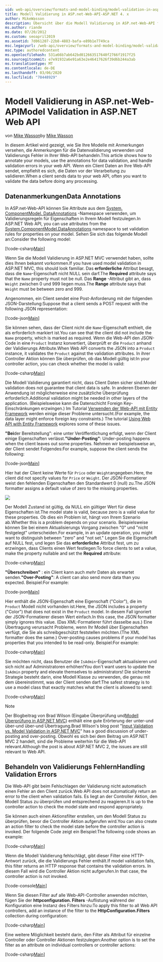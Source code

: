 ```yaml
---
uid: web-api/overview/formats-and-model-binding/model-validation-in-aspnet-web-api
title: Modell Validierung in ASP.net-Web-API-ASP.NET 4. x
author: MikeWasson
description: Übersicht über die Modell Validierung in ASP.net-Web-API für ASP.NET 4. x.
ms.author: riande
ms.date: 07/20/2012
ms.custom: seoapril2019
ms.assetid: 7d061207-22b8-4883-bafa-e89b1e7749ca
msc.legacyurl: /web-api/overview/formats-and-model-binding/model-validation-in-aspnet-web-api
msc.type: authoredcontent
ms.openlocfilehash: 531a66b7ab642bd012663517640f2766f1917f25
ms.sourcegitcommit: e7e91932a6e91a63e2e46417626f39d6b244a3ab
ms.translationtype: MT
ms.contentlocale: de-DE
ms.lasthandoff: 03/06/2020
ms.locfileid: "78448929"
---
```

# <a name="model-validation-in-aspnet-web-api"></a><span data-ttu-id="48d6d-103">Modell Validierung in ASP.net-Web-API</span><span class="sxs-lookup"><span data-stu-id="48d6d-103">Model Validation in ASP.NET Web API</span></span>

<span data-ttu-id="48d6d-104">von [Mike Wasson](https://github.com/MikeWasson)</span><span class="sxs-lookup"><span data-stu-id="48d6d-104">by [Mike Wasson](https://github.com/MikeWasson)</span></span>

<span data-ttu-id="48d6d-105">In diesem Artikel wird gezeigt, wie Sie Ihre Modelle mit Anmerkungen versehen, die Anmerkungen für die Datenvalidierung verwenden und Validierungs Fehler in Ihrer Web-API behandeln.</span><span class="sxs-lookup"><span data-stu-id="48d6d-105">This article shows how to annotate your models, use the annotations for data validation, and handle validation errors in your web API.</span></span> <span data-ttu-id="48d6d-106">Wenn ein Client Daten an Ihre Web-API sendet, empfiehlt es sich, die Daten vor der Verarbeitung zu validieren.</span><span class="sxs-lookup"><span data-stu-id="48d6d-106">When a client sends data to your web API, often you want to validate the data before doing any processing.</span></span> 

## <a name="data-annotations"></a><span data-ttu-id="48d6d-107">Datenanmerkungen</span><span class="sxs-lookup"><span data-stu-id="48d6d-107">Data Annotations</span></span>

<span data-ttu-id="48d6d-108">In ASP.net-Web-API können Sie Attribute aus dem [System. ComponentModel. DataAnnotations](/dotnet/api/system.componentmodel.dataannotations) -Namespace verwenden, um Validierungsregeln für Eigenschaften in Ihrem Modell festzulegen.</span><span class="sxs-lookup"><span data-stu-id="48d6d-108">In ASP.NET Web API, you can use attributes from the [System.ComponentModel.DataAnnotations](/dotnet/api/system.componentmodel.dataannotations) namespace to set validation rules for properties on your model.</span></span> <span data-ttu-id="48d6d-109">Sehen Sie sich das folgende Modell an:</span><span class="sxs-lookup"><span data-stu-id="48d6d-109">Consider the following model:</span></span>

[!code-csharp[Main](model-validation-in-aspnet-web-api/samples/sample1.cs)]

<span data-ttu-id="48d6d-110">Wenn Sie die Modell Validierung in ASP.NET MVC verwendet haben, sollte dies Ihnen bekannt vorkommen.</span><span class="sxs-lookup"><span data-stu-id="48d6d-110">If you have used model validation in ASP.NET MVC, this should look familiar.</span></span> <span data-ttu-id="48d6d-111">Das **erforderliche** Attribut besagt, dass die `Name`-Eigenschaft nicht NULL sein darf.</span><span class="sxs-lookup"><span data-stu-id="48d6d-111">The **Required** attribute says that the `Name` property must not be null.</span></span> <span data-ttu-id="48d6d-112">Das **Range** -Attribut gibt an, dass `Weight` zwischen 0 und 999 liegen muss.</span><span class="sxs-lookup"><span data-stu-id="48d6d-112">The **Range** attribute says that `Weight` must be between zero and 999.</span></span>

<span data-ttu-id="48d6d-113">Angenommen, ein Client sendet eine Post-Anforderung mit der folgenden JSON-Darstellung:</span><span class="sxs-lookup"><span data-stu-id="48d6d-113">Suppose that a client sends a POST request with the following JSON representation:</span></span>

[!code-json[Main](model-validation-in-aspnet-web-api/samples/sample2.json)]

<span data-ttu-id="48d6d-114">Sie können sehen, dass der Client nicht die `Name`-Eigenschaft enthielt, die als erforderlich markiert ist.</span><span class="sxs-lookup"><span data-stu-id="48d6d-114">You can see that the client did not include the `Name` property, which is marked as required.</span></span> <span data-ttu-id="48d6d-115">Wenn die Web-API den JSON-Code in eine `Product` Instanz konvertiert, überprüft er die `Product` anhand der Validierungs Attribute.</span><span class="sxs-lookup"><span data-stu-id="48d6d-115">When Web API converts the JSON into a `Product` instance, it validates the `Product` against the validation attributes.</span></span> <span data-ttu-id="48d6d-116">In ihrer Controller Aktion können Sie überprüfen, ob das Modell gültig ist:</span><span class="sxs-lookup"><span data-stu-id="48d6d-116">In your controller action, you can check whether the model is valid:</span></span>

[!code-csharp[Main](model-validation-in-aspnet-web-api/samples/sample3.cs)]

<span data-ttu-id="48d6d-117">Die Modell Validierung garantiert nicht, dass Client Daten sicher sind.</span><span class="sxs-lookup"><span data-stu-id="48d6d-117">Model validation does not guarantee that client data is safe.</span></span> <span data-ttu-id="48d6d-118">In anderen Ebenen der Anwendung ist möglicherweise eine zusätzliche Überprüfung erforderlich.</span><span class="sxs-lookup"><span data-stu-id="48d6d-118">Additional validation might be needed in other layers of the application.</span></span> <span data-ttu-id="48d6d-119">(Beispielsweise kann die Datenschicht Foreign Key-Einschränkungen erzwingen.) Im Tutorial [Verwenden der Web-API mit Entity Framework](../data/using-web-api-with-entity-framework/part-1.md) werden einige dieser Probleme untersucht.</span><span class="sxs-lookup"><span data-stu-id="48d6d-119">(For example, the data layer might enforce foreign key constraints.) The tutorial [Using Web API with Entity Framework](../data/using-web-api-with-entity-framework/part-1.md) explores some of these issues.</span></span>

<span data-ttu-id="48d6d-120">**"Bei**der Bereitstellung": eine unter Veröffentlichung erfolgt, wenn der Client einige Eigenschaften verlässt.</span><span class="sxs-lookup"><span data-stu-id="48d6d-120">**"Under-Posting"**: Under-posting happens when the client leaves out some properties.</span></span> <span data-ttu-id="48d6d-121">Nehmen wir beispielsweise an, der Client sendet Folgendes:</span><span class="sxs-lookup"><span data-stu-id="48d6d-121">For example, suppose the client sends the following:</span></span>

[!code-json[Main](model-validation-in-aspnet-web-api/samples/sample4.json)]

<span data-ttu-id="48d6d-122">Hier hat der Client keine Werte für `Price` oder `Weight`angegeben.</span><span class="sxs-lookup"><span data-stu-id="48d6d-122">Here, the client did not specify values for `Price` or `Weight`.</span></span> <span data-ttu-id="48d6d-123">Der JSON-Formatierer weist den fehlenden Eigenschaften den Standardwert 0 (null) zu.</span><span class="sxs-lookup"><span data-stu-id="48d6d-123">The JSON formatter assigns a default value of zero to the missing properties.</span></span>

![](model-validation-in-aspnet-web-api/_static/image1.png)

<span data-ttu-id="48d6d-124">Der Modell Zustand ist gültig, da NULL ein gültiger Wert für diese Eigenschaften ist.</span><span class="sxs-lookup"><span data-stu-id="48d6d-124">The model state is valid, because zero is a valid value for these properties.</span></span> <span data-ttu-id="48d6d-125">Ob dies ein Problem ist, hängt von Ihrem Szenario ab.</span><span class="sxs-lookup"><span data-stu-id="48d6d-125">Whether this is a problem depends on your scenario.</span></span> <span data-ttu-id="48d6d-126">Beispielsweise können Sie bei einem Aktualisierungs Vorgang zwischen "0" und "nicht festgelegt" unterscheiden.</span><span class="sxs-lookup"><span data-stu-id="48d6d-126">For example, in an update operation, you might want to distinguish between "zero" and "not set."</span></span> <span data-ttu-id="48d6d-127">Legen Sie die Eigenschaft auf NULL fest, und legen Sie das **erforderliche** Attribut fest, um zu erzwingen, dass Clients einen Wert festlegen:</span><span class="sxs-lookup"><span data-stu-id="48d6d-127">To force clients to set a value, make the property nullable and set the **Required** attribute:</span></span>

[!code-csharp[Main](model-validation-in-aspnet-web-api/samples/sample5.cs?highlight=1-2)]

<span data-ttu-id="48d6d-128">**"Überschreiben"** : ein Client kann auch *mehr* Daten als erwartet senden.</span><span class="sxs-lookup"><span data-stu-id="48d6d-128">**"Over-Posting"**: A client can also send *more* data than you expected.</span></span> <span data-ttu-id="48d6d-129">Beispiel:</span><span class="sxs-lookup"><span data-stu-id="48d6d-129">For example:</span></span>

[!code-json[Main](model-validation-in-aspnet-web-api/samples/sample6.json)]

<span data-ttu-id="48d6d-130">Hier enthält die JSON-Eigenschaft eine Eigenschaft ("Color"), die im `Product` Modell nicht vorhanden ist.</span><span class="sxs-lookup"><span data-stu-id="48d6d-130">Here, the JSON includes a property ("Color") that does not exist in the `Product` model.</span></span> <span data-ttu-id="48d6d-131">In diesem Fall ignoriert der JSON-Formatierer diesen Wert einfach.</span><span class="sxs-lookup"><span data-stu-id="48d6d-131">In this case, the JSON formatter simply ignores this value.</span></span> <span data-ttu-id="48d6d-132">(Das XML-Formatierer führt dasselbe aus.) Eine Übertragung verursacht Probleme, wenn Ihr Modell über Eigenschaften verfügt, die Sie als schreibgeschützt feststellen möchten.</span><span class="sxs-lookup"><span data-stu-id="48d6d-132">(The XML formatter does the same.) Over-posting causes problems if your model has properties that you intended to be read-only.</span></span> <span data-ttu-id="48d6d-133">Beispiel:</span><span class="sxs-lookup"><span data-stu-id="48d6d-133">For example:</span></span>

[!code-csharp[Main](model-validation-in-aspnet-web-api/samples/sample7.cs)]

<span data-ttu-id="48d6d-134">Sie möchten nicht, dass Benutzer die `IsAdmin`-Eigenschaft aktualisieren und sich nicht auf Administratoren erhöhen!</span><span class="sxs-lookup"><span data-stu-id="48d6d-134">You don't want users to update the `IsAdmin` property and elevate themselves to administrators!</span></span> <span data-ttu-id="48d6d-135">Die sicherste Strategie besteht darin, eine Modell Klasse zu verwenden, die genau mit dem übereinstimmt, was der Client senden darf:</span><span class="sxs-lookup"><span data-stu-id="48d6d-135">The safest strategy is to use a model class that exactly matches what the client is allowed to send:</span></span>

[!code-csharp[Main](model-validation-in-aspnet-web-api/samples/sample8.cs)]

> [!NOTE]
> <span data-ttu-id="48d6d-136">Der Blogbeitrag von Brad Wilson (Eingabe Überprüfung und[Modell Überprüfung in ASP.NET MVC](http://bradwilson.typepad.com/blog/2010/01/input-validation-vs-model-validation-in-aspnet-mvc.html)) enthält eine gute Erörterung der unter-und über-und über-und Übertragung.</span><span class="sxs-lookup"><span data-stu-id="48d6d-136">Brad Wilson's blog post "[Input Validation vs. Model Validation in ASP.NET MVC](http://bradwilson.typepad.com/blog/2010/01/input-validation-vs-model-validation-in-aspnet-mvc.html)" has a good discussion of under-posting and over-posting.</span></span> <span data-ttu-id="48d6d-137">Obwohl es sich bei dem Beitrag um ASP.NET MVC 2 handelt, sind die Probleme weiterhin für die Web-API relevant.</span><span class="sxs-lookup"><span data-stu-id="48d6d-137">Although the post is about ASP.NET MVC 2, the issues are still relevant to Web API.</span></span>

## <a name="handling-validation-errors"></a><span data-ttu-id="48d6d-138">Behandeln von Validierungs Fehlern</span><span class="sxs-lookup"><span data-stu-id="48d6d-138">Handling Validation Errors</span></span>

<span data-ttu-id="48d6d-139">Die Web-API gibt beim Fehlschlagen der Validierung nicht automatisch einen Fehler an den Client zurück.</span><span class="sxs-lookup"><span data-stu-id="48d6d-139">Web API does not automatically return an error to the client when validation fails.</span></span> <span data-ttu-id="48d6d-140">Es liegt an der Controller Aktion, den Modell Status zu überprüfen und entsprechend zu reagieren.</span><span class="sxs-lookup"><span data-stu-id="48d6d-140">It is up to the controller action to check the model state and respond appropriately.</span></span>

<span data-ttu-id="48d6d-141">Sie können auch einen Aktionsfilter erstellen, um den Modell Status zu überprüfen, bevor die Controller Aktion aufgerufen wird.</span><span class="sxs-lookup"><span data-stu-id="48d6d-141">You can also create an action filter to check the model state before the controller action is invoked.</span></span> <span data-ttu-id="48d6d-142">Der folgende Code zeigt ein Beispiel:</span><span class="sxs-lookup"><span data-stu-id="48d6d-142">The following code shows an example:</span></span>

[!code-csharp[Main](model-validation-in-aspnet-web-api/samples/sample9.cs)]

<span data-ttu-id="48d6d-143">Wenn die Modell Validierung fehlschlägt, gibt dieser Filter eine HTTP-Antwort zurück, die die Validierungs Fehler enthält.</span><span class="sxs-lookup"><span data-stu-id="48d6d-143">If model validation fails, this filter returns an HTTP response that contains the validation errors.</span></span> <span data-ttu-id="48d6d-144">In diesem Fall wird die Controller Aktion nicht aufgerufen.</span><span class="sxs-lookup"><span data-stu-id="48d6d-144">In that case, the controller action is not invoked.</span></span>

[!code-console[Main](model-validation-in-aspnet-web-api/samples/sample10.cmd)]

<span data-ttu-id="48d6d-145">Wenn Sie diesen Filter auf alle Web-API-Controller anwenden möchten, fügen Sie der **httpconfiguration. Filters** -Auflistung während der Konfiguration eine Instanz des Filters hinzu:</span><span class="sxs-lookup"><span data-stu-id="48d6d-145">To apply this filter to all Web API controllers, add an instance of the filter to the **HttpConfiguration.Filters** collection during configuration:</span></span>

[!code-csharp[Main](model-validation-in-aspnet-web-api/samples/sample11.cs)]

<span data-ttu-id="48d6d-146">Eine weitere Möglichkeit besteht darin, den Filter als Attribut für einzelne Controller oder Controller Aktionen festzulegen:</span><span class="sxs-lookup"><span data-stu-id="48d6d-146">Another option is to set the filter as an attribute on individual controllers or controller actions:</span></span>

[!code-csharp[Main](model-validation-in-aspnet-web-api/samples/sample12.cs)]
